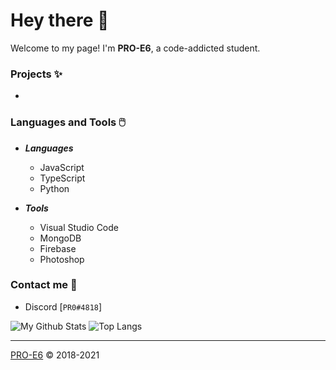 # Hey there 👋</h1>

Welcome to my page! I'm **PRO-E6**, a code-addicted student.

### Projects ✨

+ 

### Languages and Tools 🖱️

+ **_Languages_**

  + JavaScript
  + TypeScript
  + Python

+ **_Tools_**

  + Visual Studio Code
  + MongoDB
  + Firebase
  + Photoshop

### Contact me 🤝

+ Discord [`PR0#4818`]

![My Github Stats](https://github-readme-stats.vercel.app/api?username=PRO-E6&count_private=true&show_icons=true&theme=dark)
![Top Langs](https://github-readme-stats.vercel.app/api/top-langs/?username=PRO-E6&layout=compact&theme=dark)

---

[PRO-E6](https://pro-e6.dev) &copy; 2018-2021
